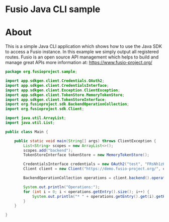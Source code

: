 
Fusio Java CLI sample
=====

# About

This is a simple Java CLI application which shows how to use the Java SDK to access a Fusio instance.
In this example we simply output all registered routes.
Fusio is an open source API management which helps to build and manage great APIs more information at:
https://www.fusio-project.org/

```java
package org.fusioproject.sample;

import app.sdkgen.client.Credentials.OAuth2;
import app.sdkgen.client.CredentialsInterface;
import app.sdkgen.client.Exception.ClientException;
import app.sdkgen.client.TokenStore.MemoryTokenStore;
import app.sdkgen.client.TokenStoreInterface;
import org.fusioproject.sdk.BackendOperationCollection;
import org.fusioproject.sdk.Client;

import java.util.ArrayList;
import java.util.List;

public class Main {

    public static void main(String[] args) throws ClientException {
        List<String> scopes = new ArrayList<>();
        scopes.add("backend");
        TokenStoreInterface tokenStore = new MemoryTokenStore();

        CredentialsInterface credentials = new OAuth2("test", "FRsNh1zKCXlB", "https://demo.fusio-project.org/authorization/token", "", tokenStore, scopes);
        Client client = new Client("https://demo.fusio-project.org/", credentials);

        BackendOperationCollection operations = client.backend().operation().getAll(0, 16, "");

        System.out.println("Operations:");
        for (int i = 0; i < operations.getEntry().size(); i++) {
            System.out.println("* " + operations.getEntry().get(i).getHttpMethod() + " " + operations.getEntry().get(i).getHttpPath());
        }
    }

}

```

